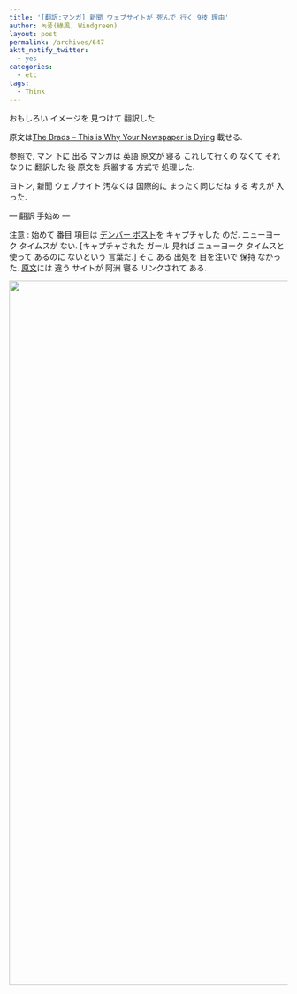 ```yaml
---
title: '[翻訳:マンガ] 新聞 ウェブサイトが 死んで 行く 9枝 理由'
author: 녹풍(綠風, Windgreen)
layout: post
permalink: /archives/647
aktt_notify_twitter:
  - yes
categories:
  - etc
tags:
  - Think
---
```

おもしろい イメージを 見つけて 翻訳した.

原文は<a target="_top" href="http://bradcolbow.com/archive/view/the_brads_this_is_why_your_newspaper_is_dying/">The Brads &#8211; This is Why Your Newspaper is Dying</a> 載せる.

参照で, マン 下に 出る マンガは 英語 原文が 寝る これして行くの なくて それなりに 翻訳した 後 原文を 兵器する 方式で 処理した.

ヨトン, 新聞 ウェブサイト 汚なくは 国際的に まったく同じだね する 考えが 入った.

&#8212; 翻訳 手始め &#8212;

注意 : 始めて 番目 項目は <a target="_top" href="http://www.denverpost.com/business/ci_18451993">デンバー ポスト</a>を キャプチャした のだ. ニューヨーク タイムスが ない. [キャプチャされた ガール 見れば ニューヨーク タイムスと 使って あるのに ないという 言葉だ.] そこ ある 出処を 目を注いで 保持 なかった. <a target="_top" href="http://www.nytimes.com/2011/07/07/technology/personaltech/boating-apps-help-sailors-get-there-and-back-again.html?_r=1">原文</a>には 違う サイトが 阿洲 寝る リンクされて ある.

<img class="aligncenter" src="https://dl.dropbox.com/u/15546257/blog/mytory/this-is-why-your-newspaper-is-dying%28translated%29.png" alt="" height="1271" width="898" />